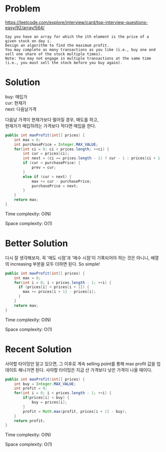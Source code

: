 # Problem
https://leetcode.com/explore/interview/card/top-interview-questions-easy/92/array/564/

```
Say you have an array for which the ith element is the price of a given stock on day i.
Design an algorithm to find the maximum profit. 
You may complete as many transactions as you like (i.e., buy one and sell one share of the stock multiple times).
Note: You may not engage in multiple transactions at the same time (i.e., you must sell the stock before you buy again).
```

# Solution
buy: 매입가<br/>
cur: 현재가<br/>
next: 다음날가격

다음날 가격이 현재가보다 떨어질 경우, 매도를 하고,<br/>
현재가가 매입하려는 가격보다 적다면 매입을 한다.

```java
public int maxProfit(int[] prices) {
    int max = 0;
    int purchasePrice = Integer.MAX_VALUE;
    for(int ci = 0; ci < prices.length; ++ci) {
        int cur = prices[ci];
        int next = (ci == prices.length - 1) ? cur - 1 : prices[ci + 1];
        if (cur < purchasePrice) {
            prev = cur;
        }
        else if (cur > next) {
            max += cur - purchasePrice;
            purchasePrice = next;
        }
    }
    return max;
}

```

Time complexity: O(N)

Space complexity: O(1)


# Better Solution
다시 잘 생각해보자. 꼭 '매도 시점'과 '매수 시점'이 기록되어야 하는 것은 아니니,
배열의 increasing 부분을 모두 더하면 된다. So simple!

```java
public int maxProfit(int[] prices) {
    int max = 0;
    for(int i = 0; i < prices.length - 1; ++i) {
      if (prices[i] < prices[i + 1]) {
        max += prices[i + 1] - prices[i];
      }
    }
    return max;
}
```
Time complexity: O(N)

Space complexity: O(1)

# Recent Solution
사야할 타이밍만 알고 있으면, 그 이후로 계속 selling point를 통해 max profit 값을 업데이트 해나가면 된다.
사야할 타이밍은 지금 산 가격보다 낮은 가격이 나올 때이다.

```java
public int maxProfit(int[] prices) {
    int buy = Integer.MAX_VALUE;
    int profit = 0;
    for(int i = 0; i < prices.length - 1; ++i) {
        if(prices[i] < buy) {
            buy = prices[i];
        }
        profit = Math.max(profit, prices[i + 1] - buy);
    }
    return profit;
}
```

Time complexity: O(N)

Space complexity: O(1)

